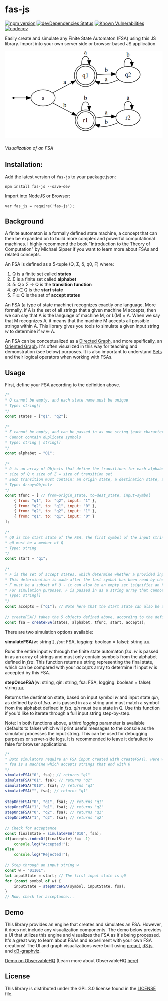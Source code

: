 # fas-js

[![npm version](https://badge.fury.io/js/fas-js.svg)](https://badge.fury.io/js/fas-js)
[![devDependencies Status](https://david-dm.org/jml6m/fas-js/dev-status.svg)](https://david-dm.org/jml6m/fas-js?type=dev)
[![Known Vulnerabilities](https://snyk.io/test/github/jml6m/fas-js/badge.svg)](https://snyk.io/test/github/jml6m/fas-js)
[![codecov](https://codecov.io/gh/jml6m/fas-js/branch/master/graph/badge.svg)](https://codecov.io/gh/jml6m/fas-js)

Easily create and simulate any Finite State Automaton (FSA) using this JS library. Import into your own server side or browser based JS application.

![FSA Example](img/fsa_example.png)
###### Visualization of an FSA

## Installation:
Add the latest version of `fas-js` to your package.json:
```
npm install fas-js --save-dev
```

Import into NodeJS or Browser:
```
var fas_js = require('fas-js');
```

## Background
A finite automaton is a formally defined state machine, a concept that can then be expanded on to build more complex and powerful computational machines. I highly recommend the book "Introduction to the Theory of Computation" by Michael Sipser if you want to learn more about FSAs and related concepts.

An FSA is defined as a 5-tuple (Q, Σ, δ, q0, F) where:

1. Q is a finite set called **states**
2. Σ is a finite set called **alphabet**
3. δ: Q x Σ → Q is the **transition function**
4. q0 ∈ Q is the **start state**
5. F ⊆ Q is the set of **accept states**

An FSA (a type of state machine) recognizes exactly one language. More formally, if A is the set of all strings that a given machine M accepts, then we can say that A is the language of machine M, or L(M) = A. When we say that M recognizes A, it means that the machine M accepts all possible strings within A. This library gives you tools to simulate a given input string <i>w</i> to determine if <i>w</i> ∈ A.

An FSA can be conceptualized as a [Directed Graph](https://en.wikipedia.org/wiki/Directed_graph), and more speifically, an [Oriented Graph](https://en.wikipedia.org/wiki/Orientation_(graph_theory)). It's often visualized in this way for teaching and demonstration (see below) purposes. It is also important to understand [Sets](https://en.wikipedia.org/wiki/Set_(mathematics)) and their logical operators when working with FSAs.

## Usage
First, define your FSA according to the definition above.

```javascript
/*
* Q cannot be empty, and each state name must be unique
* Type: string[]
*/
const states = ["q1", "q2"];

/*
* Σ cannot be empty, and can be passed in as one string (each character will be interpreted as a separate symbol) or a string array
* Cannot contain duplicate symbols
* Type: string | string[]
*/
const alphabet = "01";

/*
* δ is an array of Objects that define the transitions for each alphabet symbol, for each state
* size of Q x size of Σ = size of transition set
* Each transition must contain: an origin state, a destination state, and an input symbol
* Type: Array<Object>
*/
const tfunc = [ // from=origin_state, to=dest_state, input=symbol
    { from: "q1", to: "q2", input: "1" },
    { from: "q2", to: "q1", input: "0" },
    { from: "q2", to: "q2", input: "1" },
    { from: "q1", to: "q1", input: "0" }
];

/*
* q0 is the start state of the FSA. The first symbol of the input string is processed on this state.
* q0 must be a member of Q
* Type: string
*/
const start = "q1";

/*
* F is the set of accept states, which determine whether a provided input is "accepted" by the FSA or "rejected".
* This determination is made after the last symbol has been read by checking if the final state is in the accepting set
* F must be a subset of Q - it can also be an empty set (signifies an FSA that always rejects)
* For simulation purposes, F is passed in as a string array that cannot contain duplicate states
* Type: string[]
*/
const accepts = ["q1"]; // Note here that the start state can also be an accept state

// createFSA() takes the 5 objects defined above, according to the definition, and returns a custom FSA object as seen in FSA.js
const fsa = createFSA(states, alphabet, tfunc, start, accepts);
```
There are two simulation options available:<br />

<b>simulateFSA</b>(<i>w</i>: string[], <i>fsa</i>: FSA, <i>logging</i>: boolean = false): string [<>](https://github.com/jml6m/fas-js/blob/master/src/globals/globals.js "Source")

Runs the entire input <i>w</i> through the finite state automaton <i>fsa</i>. <i>w</i> is passed in as an array of strings and must only contain symbols from the alphabet defined in <i>fsa</i>. This function returns a string representing the final state, which can be compared with your <i>accepts</i> array to determine if input <i>w</i> is accepted by this FSA.

<b>stepOnceFSA</b>(w: string, qin: string, fsa: FSA, logging: boolean = false): string [<>](https://github.com/jml6m/fas-js/blob/master/src/globals/globals.js "Source")

Returns the destination state, based on input symbol <i>w</i> and input state <i>qin</i>, as defined by δ of <i>fsa</i>. <i>w</i> is passed in as a string and must match a symbol from the alphabet defined in <i>fsa</i>. <i>qin</i> must be a state in Q. Use this function if you'd like to iterate through a full input string step-by-step.

Note: In both functions above, a third <i>logging</i> parameter is available (defaults to false) which will print useful messages to the console as the simulator processes the input string. This can be used for debugging purposes or server-side logs. It is recommended to leave it defaulted to false for browser applications.

```javascript
/*
* Both simulators require an FSA input created with createFSA(). Here we will use the FSA created in the above block.
* fsa is a machine which accepts strings that end with 0
*/
simulateFSA("0", fsa); // returns "q1"
simulateFSA("01", fsa); // returns "q2"
simulateFSA("010", fsa); // returns "q1"
simulateFSA("", fsa); // returns "q1"

stepOnceFSA("0", "q1", fsa); // returns "q1"
stepOnceFSA("1", "q1", fsa); // returns "q2"
stepOnceFSA("0", "q2", fsa); // returns "q1"
stepOnceFSA("1", "q2", fsa); // returns "q2"

// Check for acceptance
const finalState = simulateFSA("010", fsa);
if(accepts.indexOf(finalState) !== -1)
    console.log("Accepted!");
else
    console.log("Rejected!");

// Step through an input string w
const w = "01101";
let inputState = start; // The first input state is q0
for (const symbol of w) {
    inputState = stepOnceFSA(symbol, inputState, fsa);
}
// Now, check for acceptance...

```

## Demo
This library provides an engine that creates and simulates an FSA. However, it does not include any visualization components. The demo below provides a UI that utilizes this engine and visualizes the FSA as it's being processed. It's a great way to learn about FSAs and experiment with your own FSA creations! The UI and graph visualizations were built using [preact](https://github.com/developit/preact), [d3.js](https://github.com/d3/d3), and [d3-graphviz](https://github.com/magjac/d3-graphviz).

[Demo on ObservableHQ](https://beta.observablehq.com/@jml6m/state-machine-simulator) (Learn more about ObservableHQ [here](https://beta.observablehq.com/collection/@observablehq/introduction))

## License
This library is distributed under the GPL 3.0 license found in the [LICENSE](https://github.com/jml6m/fas-js/blob/master/LICENSE) file.